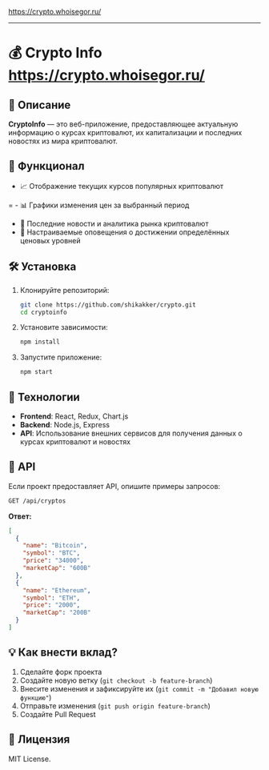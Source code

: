 https://crypto.whoisegor.ru/

---

# 💰 Crypto Info https://crypto.whoisegor.ru/ 

## 📌 Описание
**CryptoInfo** — это веб-приложение, предоставляющее актуальную информацию о курсах криптовалют, их капитализации и последних новостях из мира криптовалют.

## 🚀 Функционал
- 📈 Отображение текущих курсов популярных криптовалют

= - 📊 Графики изменения цен за выбранный период
- 📰 Последние новости и аналитика рынка криптовалют
- 🔔 Настраиваемые оповещения о достижении определённых ценовых уровней

## 🛠️ Установка
1. Клонируйте репозиторий:
   ```bash
   git clone https://github.com/shikakker/crypto.git
   cd cryptoinfo
   ```
2. Установите зависимости:
   ```bash
   npm install
   ```
3. Запустите приложение:
   ```bash
   npm start
   ```

## 🔧 Технологии
- **Frontend**: React, Redux, Chart.js
- **Backend**: Node.js, Express
- **API**: Использование внешних сервисов для получения данных о курсах криптовалют и новостях

## 📄 API
Если проект предоставляет API, опишите примеры запросов:

```bash
GET /api/cryptos
```
**Ответ:**
```json
[
  {
    "name": "Bitcoin",
    "symbol": "BTC",
    "price": "34000",
    "marketCap": "600B"
  },
  {
    "name": "Ethereum",
    "symbol": "ETH",
    "price": "2000",
    "marketCap": "200B"
  }
]
```

## 💡 Как внести вклад?
1. Сделайте форк проекта
2. Создайте новую ветку (`git checkout -b feature-branch`)
3. Внесите изменения и зафиксируйте их (`git commit -m "Добавил новую функцию"`)
4. Отправьте изменения (`git push origin feature-branch`)
5. Создайте Pull Request

## 📜 Лицензия
MIT License.

